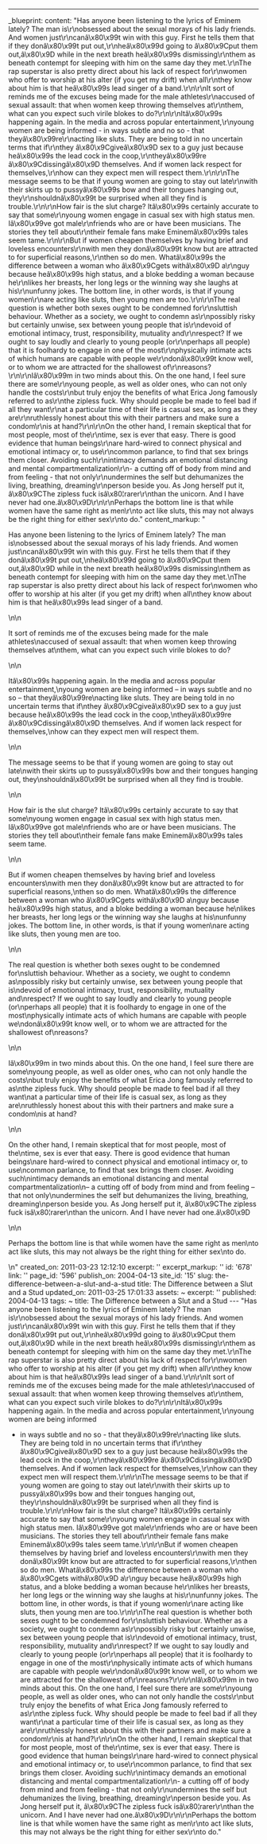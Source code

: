 ---
_blueprint:
  content: "Has anyone been listening to the lyrics of Eminem lately? The man is\r\nobsessed
    about the sexual morays of his lady friends. And women just\r\ncanâ\x80\x99t win
    with this guy. First he tells them that if they donâ\x80\x99t put out,\r\nheâ\x80\x99d
    going to â\x80\x9Cput them out,â\x80\x9D while in the next breath heâ\x80\x99s
    dismissing\r\nthem as beneath contempt for sleeping with him on the same day they
    met.\r\nThe rap superstar is also pretty direct about his lack of respect for\r\nwomen
    who offer to worship at his alter (if you get my drift) when all\r\nthey know
    about him is that heâ\x80\x99s lead singer of a band.\r\n\r\nIt sort of reminds
    me of the excuses being made for the male athletes\r\naccused of sexual assault:
    that when women keep throwing themselves at\r\nthem, what can you expect such
    virile blokes to do?\r\n\r\nItâ\x80\x99s happening again. In the media and across
    popular entertainment,\r\nyoung women are being informed - in ways subtle and
    no so - that theyâ\x80\x99re\r\nacting like sluts. They are being told in no uncertain
    terms that if\r\nthey â\x80\x9Cgiveâ\x80\x9D sex to a guy just because heâ\x80\x99s
    the lead cock in the coop,\r\ntheyâ\x80\x99re â\x80\x9Cdissingâ\x80\x9D themselves.
    And if women lack respect for themselves,\r\nhow can they expect men will respect
    them.\r\n\r\nThe message seems to be that if young women are going to stay out
    late\r\nwith their skirts up to pussyâ\x80\x99s bow and their tongues hanging
    out, they\r\nshouldnâ\x80\x99t be surprised when all they find is trouble.\r\n\r\nHow
    fair is the slut charge? Itâ\x80\x99s certainly accurate to say that some\r\nyoung
    women engage in casual sex with high status men. Iâ\x80\x99ve got male\r\nfriends
    who are or have been musicians. The stories they tell about\r\ntheir female fans
    make Eminemâ\x80\x99s tales seem tame.\r\n\r\nBut if women cheapen themselves
    by having brief and loveless encounters\r\nwith men they donâ\x80\x99t know but
    are attracted to for superficial reasons,\r\nthen so do men. Whatâ\x80\x99s the
    difference between a woman who â\x80\x9Cgets withâ\x80\x9D a\r\nguy because heâ\x80\x99s
    high status, and a bloke bedding a woman because he\r\nlikes her breasts, her
    long legs or the winning way she laughs at his\r\nunfunny jokes. The bottom line,
    in other words, is that if young women\r\nare acting like sluts, then young men
    are too.\r\n\r\nThe real question is whether both sexes ought to be condemned
    for\r\nsluttish behaviour. Whether as a society, we ought to condemn as\r\npossibly
    risky but certainly unwise, sex between young people that is\r\ndevoid of emotional
    intimacy, trust, responsibility, mutuality and\r\nrespect? If we ought to say
    loudly and clearly to young people (or\r\nperhaps all people) that it is foolhardy
    to engage in one of the most\r\nphysically intimate acts of which humans are capable
    with people we\r\ndonâ\x80\x99t know well, or to whom we are attracted for the
    shallowest of\r\nreasons?\r\n\r\nIâ\x80\x99m in two minds about this. On the one
    hand, I feel sure there are some\r\nyoung people, as well as older ones, who can
    not only handle the costs\r\nbut truly enjoy the benefits of what Erica Jong famously
    referred to as\r\nthe zipless fuck. Why should people be made to feel bad if all
    they want\r\nat a particular time of their life is casual sex, as long as they
    are\r\nruthlessly honest about this with their partners and make sure a condom\r\nis
    at hand?\r\n\r\nOn the other hand, I remain skeptical that for most people, most
    of the\r\ntime, sex is ever that easy. There is good evidence that human beings\r\nare
    hard-wired to connect physical and emotional intimacy or, to use\r\ncommon parlance,
    to find that sex brings them closer. Avoiding such\r\nintimacy demands an emotional
    distancing and mental compartmentalization\r\n- a cutting off of body from mind
    and from feeling - that not only\r\nundermines the self but dehumanizes the living,
    breathing, dreaming\r\nperson beside you. As Jong herself put it, â\x80\x9CThe
    zipless fuck isâ\x80¦rarer\r\nthan the unicorn. And I have never had one.â\x80\x9D\r\n\r\nPerhaps
    the bottom line is that while women have the same right as men\r\nto act like
    sluts, this may not always be the right thing for either sex\r\nto do."
  content_markup: "<p>Has anyone been listening to the lyrics of Eminem lately? The
    man is\nobsessed about the sexual morays of his lady friends. And women just\ncanâ\x80\x99t
    win with this guy. First he tells them that if they donâ\x80\x99t put out,\nheâ\x80\x99d
    going to â\x80\x9Cput them out,â\x80\x9D while in the next breath heâ\x80\x99s
    dismissing\nthem as beneath contempt for sleeping with him on the same day they
    met.\nThe rap superstar is also pretty direct about his lack of respect for\nwomen
    who offer to worship at his alter (if you get my drift) when all\nthey know about
    him is that heâ\x80\x99s lead singer of a band.</p>\n\n<p>It sort of reminds me
    of the excuses being made for the male athletes\naccused of sexual assault: that
    when women keep throwing themselves at\nthem, what can you expect such virile
    blokes to do?</p>\n\n<p>Itâ\x80\x99s happening again. In the media and across
    popular entertainment,\nyoung women are being informed &ndash; in ways subtle
    and no so &ndash; that theyâ\x80\x99re\nacting like sluts. They are being told
    in no uncertain terms that if\nthey â\x80\x9Cgiveâ\x80\x9D sex to a guy just because
    heâ\x80\x99s the lead cock in the coop,\ntheyâ\x80\x99re â\x80\x9Cdissingâ\x80\x9D
    themselves. And if women lack respect for themselves,\nhow can they expect men
    will respect them.</p>\n\n<p>The message seems to be that if young women are going
    to stay out late\nwith their skirts up to pussyâ\x80\x99s bow and their tongues
    hanging out, they\nshouldnâ\x80\x99t be surprised when all they find is trouble.</p>\n\n<p>How
    fair is the slut charge? Itâ\x80\x99s certainly accurate to say that some\nyoung
    women engage in casual sex with high status men. Iâ\x80\x99ve got male\nfriends
    who are or have been musicians. The stories they tell about\ntheir female fans
    make Eminemâ\x80\x99s tales seem tame.</p>\n\n<p>But if women cheapen themselves
    by having brief and loveless encounters\nwith men they donâ\x80\x99t know but
    are attracted to for superficial reasons,\nthen so do men. Whatâ\x80\x99s the
    difference between a woman who â\x80\x9Cgets withâ\x80\x9D a\nguy because heâ\x80\x99s
    high status, and a bloke bedding a woman because he\nlikes her breasts, her long
    legs or the winning way she laughs at his\nunfunny jokes. The bottom line, in
    other words, is that if young women\nare acting like sluts, then young men are
    too.</p>\n\n<p>The real question is whether both sexes ought to be condemned for\nsluttish
    behaviour. Whether as a society, we ought to condemn as\npossibly risky but certainly
    unwise, sex between young people that is\ndevoid of emotional intimacy, trust,
    responsibility, mutuality and\nrespect? If we ought to say loudly and clearly
    to young people (or\nperhaps all people) that it is foolhardy to engage in one
    of the most\nphysically intimate acts of which humans are capable with people
    we\ndonâ\x80\x99t know well, or to whom we are attracted for the shallowest of\nreasons?</p>\n\n<p>Iâ\x80\x99m
    in two minds about this. On the one hand, I feel sure there are some\nyoung people,
    as well as older ones, who can not only handle the costs\nbut truly enjoy the
    benefits of what Erica Jong famously referred to as\nthe zipless fuck. Why should
    people be made to feel bad if all they want\nat a particular time of their life
    is casual sex, as long as they are\nruthlessly honest about this with their partners
    and make sure a condom\nis at hand?</p>\n\n<p>On the other hand, I remain skeptical
    that for most people, most of the\ntime, sex is ever that easy. There is good
    evidence that human beings\nare hard-wired to connect physical and emotional intimacy
    or, to use\ncommon parlance, to find that sex brings them closer. Avoiding such\nintimacy
    demands an emotional distancing and mental compartmentalization\n&ndash; a cutting
    off of body from mind and from feeling &ndash; that not only\nundermines the self
    but dehumanizes the living, breathing, dreaming\nperson beside you. As Jong herself
    put it, â\x80\x9CThe zipless fuck isâ\x80¦rarer\nthan the unicorn. And I have
    never had one.â\x80\x9D</p>\n\n<p>Perhaps the bottom line is that while women
    have the same right as men\nto act like sluts, this may not always be the right
    thing for either sex\nto do.</p>\n"
  created_on: 2011-03-23 12:12:10
  excerpt: ''
  excerpt_markup: ''
  id: '678'
  link: ''
  page_id: '596'
  publish_on: 2004-04-13
  site_id: '15'
  slug: the-difference-between-a-slut-and-a-stud
  title: The Difference between a Slut and a Stud
  updated_on: 2011-03-25 17:01:33
assets: ~
excerpt: ''
published: 2004-04-13
tags: ~
title: The Difference between a Slut and a Stud
--- "Has anyone been listening to the lyrics of Eminem lately? The man is\r\nobsessed
  about the sexual morays of his lady friends. And women just\r\ncanâ\x80\x99t win
  with this guy. First he tells them that if they donâ\x80\x99t put out,\r\nheâ\x80\x99d
  going to â\x80\x9Cput them out,â\x80\x9D while in the next breath heâ\x80\x99s dismissing\r\nthem
  as beneath contempt for sleeping with him on the same day they met.\r\nThe rap superstar
  is also pretty direct about his lack of respect for\r\nwomen who offer to worship
  at his alter (if you get my drift) when all\r\nthey know about him is that heâ\x80\x99s
  lead singer of a band.\r\n\r\nIt sort of reminds me of the excuses being made for
  the male athletes\r\naccused of sexual assault: that when women keep throwing themselves
  at\r\nthem, what can you expect such virile blokes to do?\r\n\r\nItâ\x80\x99s happening
  again. In the media and across popular entertainment,\r\nyoung women are being informed
  - in ways subtle and no so - that theyâ\x80\x99re\r\nacting like sluts. They are
  being told in no uncertain terms that if\r\nthey â\x80\x9Cgiveâ\x80\x9D sex to a
  guy just because heâ\x80\x99s the lead cock in the coop,\r\ntheyâ\x80\x99re â\x80\x9Cdissingâ\x80\x9D
  themselves. And if women lack respect for themselves,\r\nhow can they expect men
  will respect them.\r\n\r\nThe message seems to be that if young women are going
  to stay out late\r\nwith their skirts up to pussyâ\x80\x99s bow and their tongues
  hanging out, they\r\nshouldnâ\x80\x99t be surprised when all they find is trouble.\r\n\r\nHow
  fair is the slut charge? Itâ\x80\x99s certainly accurate to say that some\r\nyoung
  women engage in casual sex with high status men. Iâ\x80\x99ve got male\r\nfriends
  who are or have been musicians. The stories they tell about\r\ntheir female fans
  make Eminemâ\x80\x99s tales seem tame.\r\n\r\nBut if women cheapen themselves by
  having brief and loveless encounters\r\nwith men they donâ\x80\x99t know but are
  attracted to for superficial reasons,\r\nthen so do men. Whatâ\x80\x99s the difference
  between a woman who â\x80\x9Cgets withâ\x80\x9D a\r\nguy because heâ\x80\x99s high
  status, and a bloke bedding a woman because he\r\nlikes her breasts, her long legs
  or the winning way she laughs at his\r\nunfunny jokes. The bottom line, in other
  words, is that if young women\r\nare acting like sluts, then young men are too.\r\n\r\nThe
  real question is whether both sexes ought to be condemned for\r\nsluttish behaviour.
  Whether as a society, we ought to condemn as\r\npossibly risky but certainly unwise,
  sex between young people that is\r\ndevoid of emotional intimacy, trust, responsibility,
  mutuality and\r\nrespect? If we ought to say loudly and clearly to young people
  (or\r\nperhaps all people) that it is foolhardy to engage in one of the most\r\nphysically
  intimate acts of which humans are capable with people we\r\ndonâ\x80\x99t know well,
  or to whom we are attracted for the shallowest of\r\nreasons?\r\n\r\nIâ\x80\x99m
  in two minds about this. On the one hand, I feel sure there are some\r\nyoung people,
  as well as older ones, who can not only handle the costs\r\nbut truly enjoy the
  benefits of what Erica Jong famously referred to as\r\nthe zipless fuck. Why should
  people be made to feel bad if all they want\r\nat a particular time of their life
  is casual sex, as long as they are\r\nruthlessly honest about this with their partners
  and make sure a condom\r\nis at hand?\r\n\r\nOn the other hand, I remain skeptical
  that for most people, most of the\r\ntime, sex is ever that easy. There is good
  evidence that human beings\r\nare hard-wired to connect physical and emotional intimacy
  or, to use\r\ncommon parlance, to find that sex brings them closer. Avoiding such\r\nintimacy
  demands an emotional distancing and mental compartmentalization\r\n- a cutting off
  of body from mind and from feeling - that not only\r\nundermines the self but dehumanizes
  the living, breathing, dreaming\r\nperson beside you. As Jong herself put it, â\x80\x9CThe
  zipless fuck isâ\x80¦rarer\r\nthan the unicorn. And I have never had one.â\x80\x9D\r\n\r\nPerhaps
  the bottom line is that while women have the same right as men\r\nto act like sluts,
  this may not always be the right thing for either sex\r\nto do."
